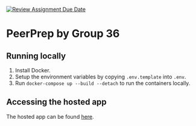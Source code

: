 [![Review Assignment Due Date](https://classroom.github.com/assets/deadline-readme-button-24ddc0f5d75046c5622901739e7c5dd533143b0c8e959d652212380cedb1ea36.svg)](https://classroom.github.com/a/6BOvYMwN)

# PeerPrep by Group 36

## Running locally

1. Install Docker.
1. Setup the environment variables by copying `.env.template` into `.env`.
1. Run `docker-compose up --build --detach` to run the containers locally.

## Accessing the hosted app

The hosted app can be found [here](https://frontend-wlcbbioyfq-de.a.run.app/).
